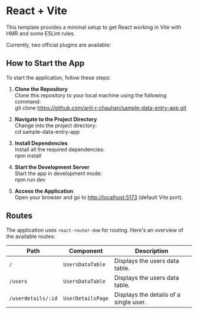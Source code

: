 # React + Vite

This template provides a minimal setup to get React working in Vite with HMR and some ESLint rules.

Currently, two official plugins are available:

## How to Start the App

To start the application, follow these steps:

1. **Clone the Repository**  
   Clone this repository to your local machine using the following command:  
   git clone https://github.com/anil-r-chauhan/sample-data-entry-app.git

2. **Navigate to the Project Directory**  
   Change into the project directory:  
   cd sample-data-entry-app

3. **Install Dependencies**  
   Install all the required dependencies:  
   npm install

4. **Start the Development Server**  
   Start the app in development mode:  
   npm run dev

5. **Access the Application**  
   Open your browser and go to [http://localhost:5173](http://localhost:5173) (default Vite port).

## Routes

The application uses `react-router-dom` for routing. Here's an overview of the available routes:

| Path               | Component           | Description                                  |
|--------------------|---------------------|---------------------------------------------|
| `/`                | `UsersDataTable`    | Displays the users data table.              |
| `/users`           | `UsersDataTable`    | Displays the users data table.              |
| `/userdetails/:id` | `UserDetailsPage`   | Displays the details of a single user.      |